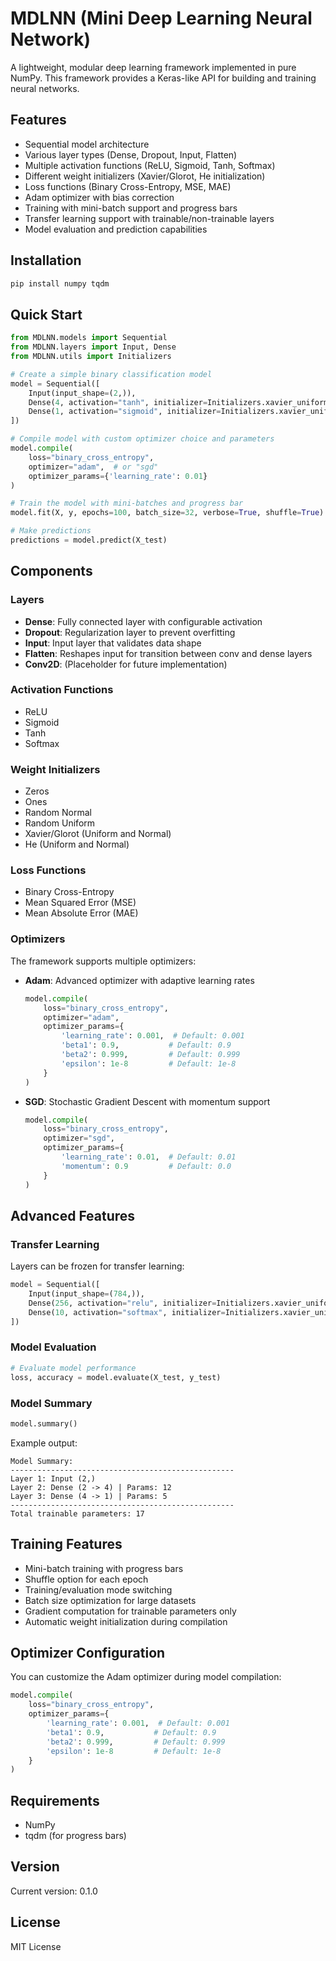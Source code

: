 # MDLNN (Mini Deep Learning Neural Network)

A lightweight, modular deep learning framework implemented in pure NumPy. This framework provides a Keras-like API for building and training neural networks.

## Features

- Sequential model architecture
- Various layer types (Dense, Dropout, Input, Flatten)
- Multiple activation functions (ReLU, Sigmoid, Tanh, Softmax)
- Different weight initializers (Xavier/Glorot, He initialization)
- Loss functions (Binary Cross-Entropy, MSE, MAE)
- Adam optimizer with bias correction
- Training with mini-batch support and progress bars
- Transfer learning support with trainable/non-trainable layers
- Model evaluation and prediction capabilities

## Installation

```bash
pip install numpy tqdm
```

## Quick Start

```python
from MDLNN.models import Sequential
from MDLNN.layers import Input, Dense
from MDLNN.utils import Initializers

# Create a simple binary classification model
model = Sequential([
    Input(input_shape=(2,)),
    Dense(4, activation="tanh", initializer=Initializers.xavier_uniform),
    Dense(1, activation="sigmoid", initializer=Initializers.xavier_uniform)
])

# Compile model with custom optimizer choice and parameters
model.compile(
    loss="binary_cross_entropy",
    optimizer="adam",  # or "sgd"
    optimizer_params={'learning_rate': 0.01}
)

# Train the model with mini-batches and progress bar
model.fit(X, y, epochs=100, batch_size=32, verbose=True, shuffle=True)

# Make predictions
predictions = model.predict(X_test)
```

## Components

### Layers

- **Dense**: Fully connected layer with configurable activation
- **Dropout**: Regularization layer to prevent overfitting
- **Input**: Input layer that validates data shape
- **Flatten**: Reshapes input for transition between conv and dense layers
- **Conv2D**: (Placeholder for future implementation)

### Activation Functions

- ReLU
- Sigmoid
- Tanh
- Softmax

### Weight Initializers

- Zeros
- Ones
- Random Normal
- Random Uniform
- Xavier/Glorot (Uniform and Normal)
- He (Uniform and Normal)

### Loss Functions

- Binary Cross-Entropy
- Mean Squared Error (MSE)
- Mean Absolute Error (MAE)

### Optimizers

The framework supports multiple optimizers:

- **Adam**: Advanced optimizer with adaptive learning rates
  ```python
  model.compile(
      loss="binary_cross_entropy",
      optimizer="adam",
      optimizer_params={
          'learning_rate': 0.001,  # Default: 0.001
          'beta1': 0.9,           # Default: 0.9
          'beta2': 0.999,         # Default: 0.999
          'epsilon': 1e-8         # Default: 1e-8
      }
  )
  ```

- **SGD**: Stochastic Gradient Descent with momentum support
  ```python
  model.compile(
      loss="binary_cross_entropy",
      optimizer="sgd",
      optimizer_params={
          'learning_rate': 0.01,  # Default: 0.01
          'momentum': 0.9         # Default: 0.0
      }
  )
  ```

## Advanced Features

### Transfer Learning

Layers can be frozen for transfer learning:

```python
model = Sequential([
    Input(input_shape=(784,)),
    Dense(256, activation="relu", initializer=Initializers.xavier_uniform, trainable=False),  # Frozen layer
    Dense(10, activation="softmax", initializer=Initializers.xavier_uniform)  # Trainable layer
])
```

### Model Evaluation

```python
# Evaluate model performance
loss, accuracy = model.evaluate(X_test, y_test)
```

### Model Summary

```python
model.summary()
```

Example output:
```
Model Summary:
--------------------------------------------------
Layer 1: Input (2,)
Layer 2: Dense (2 -> 4) | Params: 12
Layer 3: Dense (4 -> 1) | Params: 5
--------------------------------------------------
Total trainable parameters: 17
```

## Training Features

- Mini-batch training with progress bars
- Shuffle option for each epoch
- Training/evaluation mode switching
- Batch size optimization for large datasets
- Gradient computation for trainable parameters only
- Automatic weight initialization during compilation

## Optimizer Configuration

You can customize the Adam optimizer during model compilation:

```python
model.compile(
    loss="binary_cross_entropy",
    optimizer_params={
        'learning_rate': 0.001,  # Default: 0.001
        'beta1': 0.9,           # Default: 0.9
        'beta2': 0.999,         # Default: 0.999
        'epsilon': 1e-8         # Default: 1e-8
    }
)
```

## Requirements

- NumPy
- tqdm (for progress bars)

## Version

Current version: 0.1.0

## License

MIT License